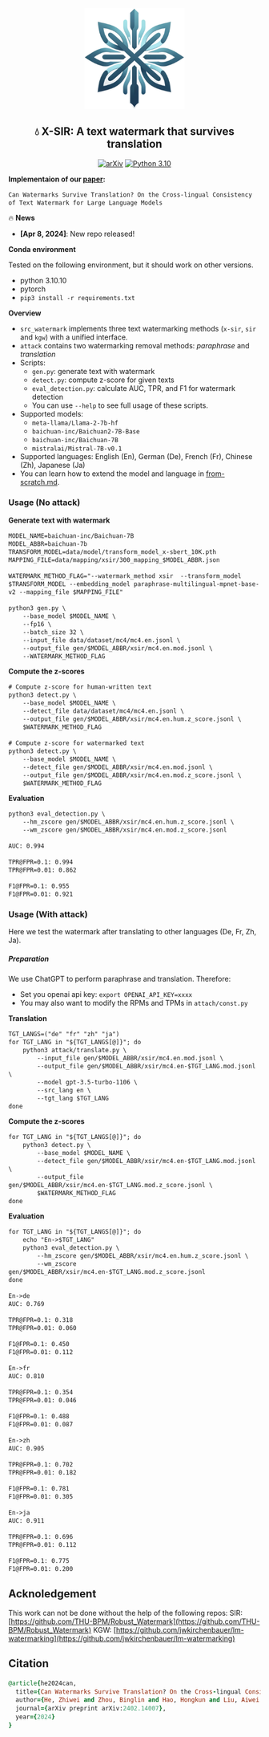 <div align="center">
  <img src="assert/logo.png" alt="Logo" width="200">
</div>

<div align="center">
  <h2 align="center">💧 X-SIR: A text watermark that survives translation</h2>
  <a href="https://arxiv.org/abs/2402.14007" style="display: inline-block; text-align: center;">
      <img alt="arXiv" src="https://img.shields.io/badge/arXiv-2402.14007-b31b1b.svg?style=flat">
  </a>
  <a href="https://img.shields.io/badge/python-3.10-blue.svg" style="display: inline-block; text-align: center;">
      <img alt="Python 3.10" src="https://img.shields.io/badge/python-3.10-blue.svg">
  </a>
</div>


**Implementaion of our [paper](https://arxiv.org/abs/2402.14007):**

```
Can Watermarks Survive Translation? On the Cross-lingual Consistency of Text Watermark for Large Language Models
```

🔥 **News**

* **[Apr 8, 2024]**: New repo released!

**Conda environment**

Tested on the following environment, but it should work on other versions.

- python 3.10.10
- pytorch
- `pip3 install -r requirements.txt`

**Overview**

* `src_watermark` implements three text watermarking methods (`x-sir`, `sir` and `kgw`) with a unified interface.
* `attack` contains two watermarking removal methods: *paraphrase* and *translation*
* Scripts:
  * `gen.py`: generate text with watermark
  * `detect.py`: compute z-score for given texts
  * `eval_detection.py`: calculate AUC, TPR, and F1 for watermark detection
  * You can use `--help` to see full usage of these scripts.
* Supported models:
  * `meta-llama/Llama-2-7b-hf`
  * `baichuan-inc/Baichuan2-7B-Base`
  * `baichuan-inc/Baichuan-7B`
  * `mistralai/Mistral-7B-v0.1`
* Supported languages: English (En), German (De), French (Fr), Chinese (Zh), Japanese (Ja)
* You can learn how to extend the model and language in [from-scratch.md](from-scratch.md).



### Usage (No attack)

**Generate text with watermark**

```shell
MODEL_NAME=baichuan-inc/Baichuan-7B
MODEL_ABBR=baichuan-7b
TRANSFORM_MODEL=data/model/transform_model_x-sbert_10K.pth
MAPPING_FILE=data/mapping/xsir/300_mapping_$MODEL_ABBR.json

WATERMARK_METHOD_FLAG="--watermark_method xsir  --transform_model $TRANSFORM_MODEL --embedding_model paraphrase-multilingual-mpnet-base-v2 --mapping_file $MAPPING_FILE"

python3 gen.py \
    --base_model $MODEL_NAME \
    --fp16 \
    --batch_size 32 \
    --input_file data/dataset/mc4/mc4.en.jsonl \
    --output_file gen/$MODEL_ABBR/xsir/mc4.en.mod.jsonl \
    --WATERMARK_METHOD_FLAG
```

**Compute the z-scores**

```shell
# Compute z-score for human-written text
python3 detect.py \
    --base_model $MODEL_NAME \
    --detect_file data/dataset/mc4/mc4.en.jsonl \
    --output_file gen/$MODEL_ABBR/xsir/mc4.en.hum.z_score.jsonl \
    $WATERMARK_METHOD_FLAG

# Compute z-score for watermarked text
python3 detect.py \
    --base_model $MODEL_NAME \
    --detect_file gen/$MODEL_ABBR/xsir/mc4.en.mod.jsonl \
    --output_file gen/$MODEL_ABBR/xsir/mc4.en.mod.z_score.jsonl \
    $WATERMARK_METHOD_FLAG
```

**Evaluation**

```shell
python3 eval_detection.py \
	--hm_zscore gen/$MODEL_ABBR/xsir/mc4.en.hum.z_score.jsonl \
	--wm_zscore gen/$MODEL_ABBR/xsir/mc4.en.mod.z_score.jsonl

AUC: 0.994

TPR@FPR=0.1: 0.994
TPR@FPR=0.01: 0.862

F1@FPR=0.1: 0.955
F1@FPR=0.01: 0.921
```



### Usage (With attack)

Here we test the watermark after translating to other languages (De, Fr, Zh, Ja).

##### Preparation

We use ChatGPT to perform paraphrase and translation. Therefore:

* Set you openai api key: `export OPENAI_API_KEY=xxxx`
* You may also want to modify the RPMs and TPMs in `attach/const.py`

**Translation**

```shell
TGT_LANGS=("de" "fr" "zh" "ja")
for TGT_LANG in "${TGT_LANGS[@]}"; do
    python3 attack/translate.py \
        --input_file gen/$MODEL_ABBR/xsir/mc4.en.mod.jsonl \
        --output_file gen/$MODEL_ABBR/xsir/mc4.en-$TGT_LANG.mod.jsonl \
        --model gpt-3.5-turbo-1106 \
        --src_lang en \
        --tgt_lang $TGT_LANG
done
```

**Compute the z-scores**

```shell
for TGT_LANG in "${TGT_LANGS[@]}"; do
    python3 detect.py \
        --base_model $MODEL_NAME \
        --detect_file gen/$MODEL_ABBR/xsir/mc4.en-$TGT_LANG.mod.jsonl \
        --output_file gen/$MODEL_ABBR/xsir/mc4.en-$TGT_LANG.mod.z_score.jsonl \
        $WATERMARK_METHOD_FLAG
done
```

**Evaluation**

```shell
for TGT_LANG in "${TGT_LANGS[@]}"; do
    echo "En->$TGT_LANG"
    python3 eval_detection.py \
        --hm_zscore gen/$MODEL_ABBR/xsir/mc4.en.hum.z_score.jsonl \
        --wm_zscore gen/$MODEL_ABBR/xsir/mc4.en-$TGT_LANG.mod.z_score.jsonl
done

En->de
AUC: 0.769

TPR@FPR=0.1: 0.318
TPR@FPR=0.01: 0.060

F1@FPR=0.1: 0.450
F1@FPR=0.01: 0.112

En->fr
AUC: 0.810

TPR@FPR=0.1: 0.354
TPR@FPR=0.01: 0.046

F1@FPR=0.1: 0.488
F1@FPR=0.01: 0.087

En->zh
AUC: 0.905

TPR@FPR=0.1: 0.702
TPR@FPR=0.01: 0.182

F1@FPR=0.1: 0.781
F1@FPR=0.01: 0.305

En->ja
AUC: 0.911

TPR@FPR=0.1: 0.696
TPR@FPR=0.01: 0.112

F1@FPR=0.1: 0.775
F1@FPR=0.01: 0.200
```

## Acknoledgement

This work can not be done without the help of the following repos:
SIR: [https://github.com/THU-BPM/Robust_Watermark](https://github.com/THU-BPM/Robust_Watermark)
KGW: [https://github.com/jwkirchenbauer/lm-watermarking](https://github.com/jwkirchenbauer/lm-watermarking)

## Citation

```ruby
@article{he2024can,
  title={Can Watermarks Survive Translation? On the Cross-lingual Consistency of Text Watermark for Large Language Models},
  author={He, Zhiwei and Zhou, Binglin and Hao, Hongkun and Liu, Aiwei and Wang, Xing and Tu, Zhaopeng and Zhang, Zhuosheng and Wang, Rui},
  journal={arXiv preprint arXiv:2402.14007},
  year={2024}
}
```
